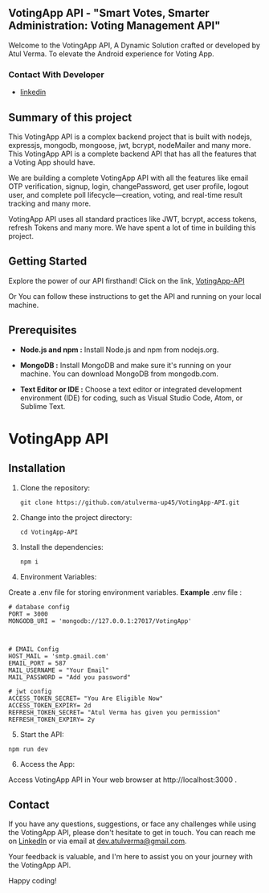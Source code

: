 ﻿## VotingApp API - "Smart Votes, Smarter Administration: Voting Management API"

Welcome to the VotingApp API, A Dynamic Solution crafted or developed by Atul Verma. To elevate the Android experience for Voting App.

### Contact With Developer

- [linkedin](https://www.linkedin.com/in/atulverma-up45/)

## Summary of this project

This VotingApp API is a complex backend project that is built with nodejs, expressjs, mongodb, mongoose, jwt, bcrypt, nodeMailer and many more. This VotingApp API is a complete backend API that has all the features that a Voting App should have.

We are building a complete VotingApp API with all the features like  email OTP verification, signup, login, changePassword, get user profile, logout user, and complete poll lifecycle—creation, voting, and real-time result tracking and many more.

VotingApp API uses all standard practices like JWT, bcrypt, access tokens, refresh Tokens and many more. We have spent a lot of time in building this project.

## Getting Started

Explore the power of our API firsthand! Click on the link,
[VotingApp-API](https://www.linkedin.com/in/atulverma-up45/](https://votingapp-u3jq.onrender.com/))

Or You can follow these instructions to get the API and running on your local machine.

## Prerequisites

- **Node.js and npm :**
  Install Node.js and npm from nodejs.org.

- **MongoDB :**
  Install MongoDB and make sure it's running on your machine. You can download MongoDB from mongodb.com.

- **Text Editor or IDE :**
  Choose a text editor or integrated development environment (IDE) for coding, such as Visual Studio Code, Atom, or Sublime Text.

# VotingApp API

## Installation

1. Clone the repository:

   ```
   git clone https://github.com/atulverma-up45/VotingApp-API.git
   ```

2. Change into the project directory:

   ```
   cd VotingApp-API
   ```


3. Install the dependencies:

   ```
   npm i
   ```

4. Environment Variables:

Create a .env file for storing environment variables.
**Example** .env file :

```
# database config
PORT = 3000
MONGODB_URI = 'mongodb://127.0.0.1:27017/VotingApp'



# EMAIL Config
HOST_MAIL = 'smtp.gmail.com'
EMAIL_PORT = 587
MAIL_USERNAME = "Your Email"
MAIL_PASSWORD = "Add you password"

# jwt config
ACCESS_TOKEN_SECRET= "You Are Eligible Now"
ACCESS_TOKEN_EXPIRY= 2d
REFRESH_TOKEN_SECRET= "Atul Verma has given you permission"
REFRESH_TOKEN_EXPIRY= 2y
```

5. Start the API:

```
npm run dev
```

6. Access the App:

Access VotingApp API in Your web browser at http://localhost:3000 .

## Contact

If you have any questions, suggestions, or face any challenges while using the VotingApp API, please don't hesitate to get in touch. You can reach me on [LinkedIn](https://www.linkedin.com/in/atulverma-up45/) or via email at dev.atulverma@gmail.com.

Your feedback is valuable, and I'm here to assist you on your journey with the VotingApp API.

Happy coding!
